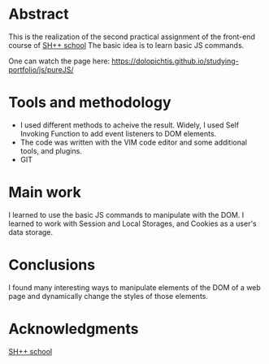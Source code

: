 # Abstract

This is the realization of the second practical assignment of the front-end course of [SH++ school](https://programming.org.ua)
The basic idea is to learn basic JS commands. 

One can watch the page here: <https://dolopichtis.github.io/studying-portfolio/js/pureJS/>

# Tools and methodology

- I used different methods to acheive the result. Widely, I used Self Invoking Function to add event listeners to DOM elements.
- The code was written with the VIM code editor and some additional tools, and plugins.
- GIT

# Main work

I learned to use the basic JS commands to manipulate with the DOM. I learned to work with Session and Local Storages, and Cookies as a user's data storage.

# Conclusions

I found many interesting ways to manipulate elements of the DOM of a web page and dynamically change the styles of those elements. 

# Acknowledgments

[SH++ school](https://programming.org.ua)
